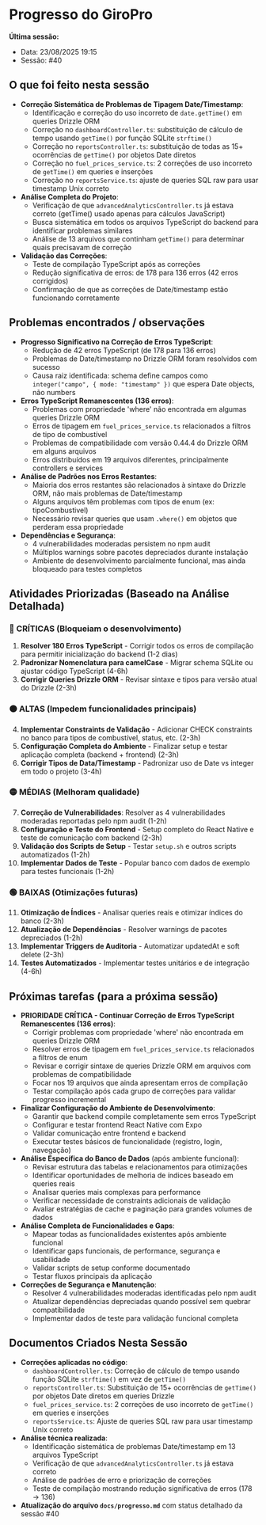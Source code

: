 # Progresso do GiroPro

**Última sessão:**
- Data: 23/08/2025 19:15
- Sessão: #40

## O que foi feito nesta sessão
- **Correção Sistemática de Problemas de Tipagem Date/Timestamp**:
  - Identificação e correção do uso incorreto de `date.getTime()` em queries Drizzle ORM
  - Correção no `dashboardController.ts`: substituição de cálculo de tempo usando `getTime()` por função SQLite `strftime()`
  - Correção no `reportsController.ts`: substituição de todas as 15+ ocorrências de `getTime()` por objetos Date diretos
  - Correção no `fuel_prices_service.ts`: 2 correções de uso incorreto de `getTime()` em queries e inserções
  - Correção no `reportsService.ts`: ajuste de queries SQL raw para usar timestamp Unix correto
- **Análise Completa do Projeto**:
  - Verificação de que `advancedAnalyticsController.ts` já estava correto (getTime() usado apenas para cálculos JavaScript)
  - Busca sistemática em todos os arquivos TypeScript do backend para identificar problemas similares
  - Análise de 13 arquivos que continham `getTime()` para determinar quais precisavam de correção
- **Validação das Correções**:
  - Teste de compilação TypeScript após as correções
  - Redução significativa de erros: de 178 para 136 erros (42 erros corrigidos)
  - Confirmação de que as correções de Date/timestamp estão funcionando corretamente

## Problemas encontrados / observações
- **Progresso Significativo na Correção de Erros TypeScript**:
  - Redução de 42 erros TypeScript (de 178 para 136 erros)
  - Problemas de Date/timestamp no Drizzle ORM foram resolvidos com sucesso
  - Causa raiz identificada: schema define campos como `integer("campo", { mode: "timestamp" })` que espera Date objects, não numbers
- **Erros TypeScript Remanescentes (136 erros)**:
  - Problemas com propriedade 'where' não encontrada em algumas queries Drizzle ORM
  - Erros de tipagem em `fuel_prices_service.ts` relacionados a filtros de tipo de combustível
  - Problemas de compatibilidade com versão 0.44.4 do Drizzle ORM em alguns arquivos
  - Erros distribuídos em 19 arquivos diferentes, principalmente controllers e services
- **Análise de Padrões nos Erros Restantes**:
  - Maioria dos erros restantes são relacionados à sintaxe do Drizzle ORM, não mais problemas de Date/timestamp
  - Alguns arquivos têm problemas com tipos de enum (ex: tipoCombustivel)
  - Necessário revisar queries que usam `.where()` em objetos que perderam essa propriedade
- **Dependências e Segurança**:
  - 4 vulnerabilidades moderadas persistem no npm audit
  - Múltiplos warnings sobre pacotes depreciados durante instalação
  - Ambiente de desenvolvimento parcialmente funcional, mas ainda bloqueado para testes completos

## Atividades Priorizadas (Baseado na Análise Detalhada)

### 🔴 CRÍTICAS (Bloqueiam o desenvolvimento)
1. **Resolver 180 Erros TypeScript** - Corrigir todos os erros de compilação para permitir inicialização do backend (1-2 dias)
2. **Padronizar Nomenclatura para camelCase** - Migrar schema SQLite ou ajustar código TypeScript (4-6h)
3. **Corrigir Queries Drizzle ORM** - Revisar sintaxe e tipos para versão atual do Drizzle (2-3h)

### 🟠 ALTAS (Impedem funcionalidades principais)  
4. **Implementar Constraints de Validação** - Adicionar CHECK constraints no banco para tipos de combustível, status, etc. (2-3h)
5. **Configuração Completa do Ambiente** - Finalizar setup e testar aplicação completa (backend + frontend) (2-3h)
6. **Corrigir Tipos de Data/Timestamp** - Padronizar uso de Date vs integer em todo o projeto (3-4h)

### 🟡 MÉDIAS (Melhoram qualidade)
7. **Correção de Vulnerabilidades**: Resolver as 4 vulnerabilidades moderadas reportadas pelo npm audit (1-2h)
8. **Configuração e Teste do Frontend** - Setup completo do React Native e teste de comunicação com backend (2-3h)
9. **Validação dos Scripts de Setup** - Testar `setup.sh` e outros scripts automatizados (1-2h)
10. **Implementar Dados de Teste** - Popular banco com dados de exemplo para testes funcionais (1-2h)

### 🟢 BAIXAS (Otimizações futuras)
11. **Otimização de Índices** - Analisar queries reais e otimizar índices do banco (2-3h)
12. **Atualização de Dependências** - Resolver warnings de pacotes depreciados (1-2h)
13. **Implementar Triggers de Auditoria** - Automatizar updatedAt e soft delete (2-3h)
14. **Testes Automatizados** - Implementar testes unitários e de integração (4-6h)

## Próximas tarefas (para a próxima sessão)
- **PRIORIDADE CRÍTICA - Continuar Correção de Erros TypeScript Remanescentes (136 erros)**:
  - Corrigir problemas com propriedade 'where' não encontrada em queries Drizzle ORM
  - Resolver erros de tipagem em `fuel_prices_service.ts` relacionados a filtros de enum
  - Revisar e corrigir sintaxe de queries Drizzle ORM em arquivos com problemas de compatibilidade
  - Focar nos 19 arquivos que ainda apresentam erros de compilação
  - Testar compilação após cada grupo de correções para validar progresso incremental
- **Finalizar Configuração do Ambiente de Desenvolvimento**:
  - Garantir que backend compile completamente sem erros TypeScript
  - Configurar e testar frontend React Native com Expo
  - Validar comunicação entre frontend e backend
  - Executar testes básicos de funcionalidade (registro, login, navegação)
- **Análise Específica do Banco de Dados** (após ambiente funcional):
  - Revisar estrutura das tabelas e relacionamentos para otimizações
  - Identificar oportunidades de melhoria de índices baseado em queries reais
  - Analisar queries mais complexas para performance
  - Verificar necessidade de constraints adicionais de validação
  - Avaliar estratégias de cache e paginação para grandes volumes de dados
- **Análise Completa de Funcionalidades e Gaps**:
  - Mapear todas as funcionalidades existentes após ambiente funcional
  - Identificar gaps funcionais, de performance, segurança e usabilidade
  - Validar scripts de setup conforme documentado
  - Testar fluxos principais da aplicação
- **Correções de Segurança e Manutenção**:
  - Resolver 4 vulnerabilidades moderadas identificadas pelo npm audit
  - Atualizar dependências depreciadas quando possível sem quebrar compatibilidade
  - Implementar dados de teste para validação funcional completa

## Documentos Criados Nesta Sessão
- **Correções aplicadas no código**:
  - `dashboardController.ts`: Correção de cálculo de tempo usando função SQLite `strftime()` em vez de `getTime()`
  - `reportsController.ts`: Substituição de 15+ ocorrências de `getTime()` por objetos Date diretos em queries Drizzle
  - `fuel_prices_service.ts`: 2 correções de uso incorreto de `getTime()` em queries e inserções
  - `reportsService.ts`: Ajuste de queries SQL raw para usar timestamp Unix correto
- **Análise técnica realizada**:
  - Identificação sistemática de problemas Date/timestamp em 13 arquivos TypeScript
  - Verificação de que `advancedAnalyticsController.ts` já estava correto
  - Análise de padrões de erro e priorização de correções
  - Teste de compilação mostrando redução significativa de erros (178 → 136)
- **Atualização do arquivo `docs/progresso.md`** com status detalhado da sessão #40



